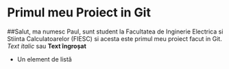  # Primul meu Proiect in Git
 ##Salut, ma numesc Paul, sunt student la Facultatea de Inginerie Electrica si Stiinta Calculatoarelor (FIESC) si acesta este primul meu proiect facut in Git.
 *Text italic* sau **Text îngroșat**
 - Un element de listă
